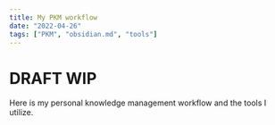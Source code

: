 ```yaml
---
title: My PKM workflow
date: "2022-04-26"
tags: ["PKM", "obsidian.md", "tools"]
---
```


# DRAFT WIP

Here is my personal knowledge management workflow and the tools I utilize.
